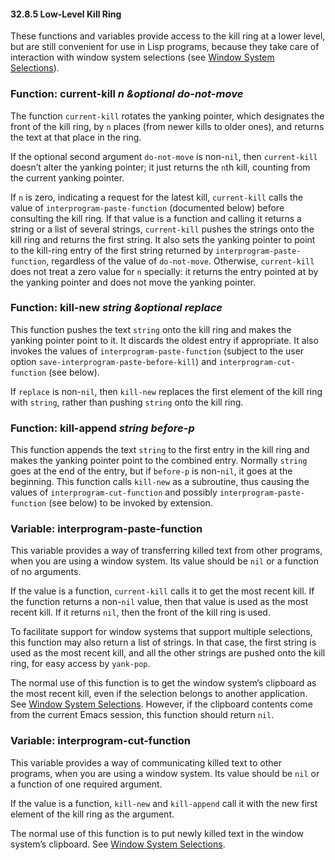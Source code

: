 

#### 32.8.5 Low-Level Kill Ring

These functions and variables provide access to the kill ring at a lower level, but are still convenient for use in Lisp programs, because they take care of interaction with window system selections (see [Window System Selections](Window-System-Selections.html)).

### Function: **current-kill** *n \&optional do-not-move*

The function `current-kill` rotates the yanking pointer, which designates the front of the kill ring, by `n` places (from newer kills to older ones), and returns the text at that place in the ring.

If the optional second argument `do-not-move` is non-`nil`, then `current-kill` doesn’t alter the yanking pointer; it just returns the `n`th kill, counting from the current yanking pointer.

If `n` is zero, indicating a request for the latest kill, `current-kill` calls the value of `interprogram-paste-function` (documented below) before consulting the kill ring. If that value is a function and calling it returns a string or a list of several strings, `current-kill` pushes the strings onto the kill ring and returns the first string. It also sets the yanking pointer to point to the kill-ring entry of the first string returned by `interprogram-paste-function`, regardless of the value of `do-not-move`. Otherwise, `current-kill` does not treat a zero value for `n` specially: it returns the entry pointed at by the yanking pointer and does not move the yanking pointer.

### Function: **kill-new** *string \&optional replace*

This function pushes the text `string` onto the kill ring and makes the yanking pointer point to it. It discards the oldest entry if appropriate. It also invokes the values of `interprogram-paste-function` (subject to the user option `save-interprogram-paste-before-kill`) and `interprogram-cut-function` (see below).

If `replace` is non-`nil`, then `kill-new` replaces the first element of the kill ring with `string`, rather than pushing `string` onto the kill ring.

### Function: **kill-append** *string before-p*

This function appends the text `string` to the first entry in the kill ring and makes the yanking pointer point to the combined entry. Normally `string` goes at the end of the entry, but if `before-p` is non-`nil`, it goes at the beginning. This function calls `kill-new` as a subroutine, thus causing the values of `interprogram-cut-function` and possibly `interprogram-paste-function` (see below) to be invoked by extension.

### Variable: **interprogram-paste-function**

This variable provides a way of transferring killed text from other programs, when you are using a window system. Its value should be `nil` or a function of no arguments.

If the value is a function, `current-kill` calls it to get the most recent kill. If the function returns a non-`nil` value, then that value is used as the most recent kill. If it returns `nil`, then the front of the kill ring is used.

To facilitate support for window systems that support multiple selections, this function may also return a list of strings. In that case, the first string is used as the most recent kill, and all the other strings are pushed onto the kill ring, for easy access by `yank-pop`.

The normal use of this function is to get the window system’s clipboard as the most recent kill, even if the selection belongs to another application. See [Window System Selections](Window-System-Selections.html). However, if the clipboard contents come from the current Emacs session, this function should return `nil`.

### Variable: **interprogram-cut-function**

This variable provides a way of communicating killed text to other programs, when you are using a window system. Its value should be `nil` or a function of one required argument.

If the value is a function, `kill-new` and `kill-append` call it with the new first element of the kill ring as the argument.

The normal use of this function is to put newly killed text in the window system’s clipboard. See [Window System Selections](Window-System-Selections.html).
